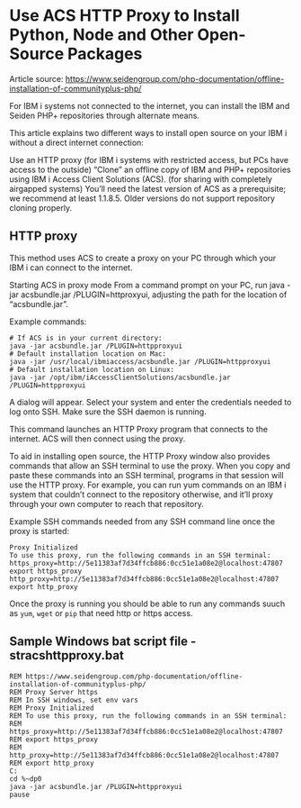 # Use ACS HTTP Proxy to Install Python, Node and Other Open-Source Packages
Article source: https://www.seidengroup.com/php-documentation/offline-installation-of-communityplus-php/

For IBM i systems not connected to the internet, you can install the IBM and Seiden PHP+ repositories through alternate means.

This article explains two different ways to install open source on your IBM i without a direct internet connection:

Use an HTTP proxy (for IBM i systems with restricted access, but PCs have access to the outside)
“Clone” an offline copy of IBM and PHP+ repositories using IBM i Access Client Solutions (ACS). (for sharing with completely airgapped systems)
You’ll need the latest version of ACS as a prerequisite; we recommend at least 1.1.8.5. Older versions do not support repository cloning properly.

## HTTP proxy
This method uses ACS to create a proxy on your PC through which your IBM i can connect to the internet.

Starting ACS in proxy mode
From a command prompt on your PC, run java -jar acsbundle.jar /PLUGIN=httproxyui, adjusting the path for the location of “acsbundle.jar”.

Example commands:
```
# If ACS is in your current directory:
java -jar acsbundle.jar /PLUGIN=httpproxyui
# Default installation location on Mac:
java -jar /usr/local/ibmiaccess/acsbundle.jar /PLUGIN=httpproxyui
# Default installation location on Linux:
java -jar /opt/ibm/iAccessClientSolutions/acsbundle.jar /PLUGIN=httpproxyui
```

A dialog will appear. Select your system and enter the credentials needed to log onto SSH. Make sure the SSH daemon is running.   

This command launches an HTTP Proxy program that connects to the internet. ACS will then connect using the proxy.

To aid in installing open source, the HTTP Proxy window also provides commands that allow an SSH terminal to use the proxy. When you copy and paste these commands into an SSH terminal, programs in that session will use the HTTP proxy. For example, you can run yum commands on an IBM i system that couldn’t connect to the repository otherwise, and it’ll proxy through your own computer to reach that repository.

Example SSH commands needed from any SSH command line once the proxy is started:    
```
Proxy Initialized
To use this proxy, run the following commands in an SSH terminal:
https_proxy=http://5e11383af7d34ffcb886:0cc51e1a08e2@localhost:47807
export https_proxy
http_proxy=http://5e11383af7d34ffcb886:0cc51e1a08e2@localhost:47807
export http_proxy
```
Once the proxy is running you should be able to run any commands suuch as ```yum```, ```wget``` or ```pip``` that need http or https access.  

## Sample Windows bat script file - stracshttpproxy.bat
```
REM https://www.seidengroup.com/php-documentation/offline-installation-of-communityplus-php/
REM Proxy Server https
REM In SSH windows, set env vars
REM Proxy Initialized
REM To use this proxy, run the following commands in an SSH terminal:
REM https_proxy=http://5e11383af7d34ffcb886:0cc51e1a08e2@localhost:47807
REM export https_proxy
REM http_proxy=http://5e11383af7d34ffcb886:0cc51e1a08e2@localhost:47807
REM export http_proxy
C:
cd %~dp0
java -jar acsbundle.jar /PLUGIN=httpproxyui
pause
```
